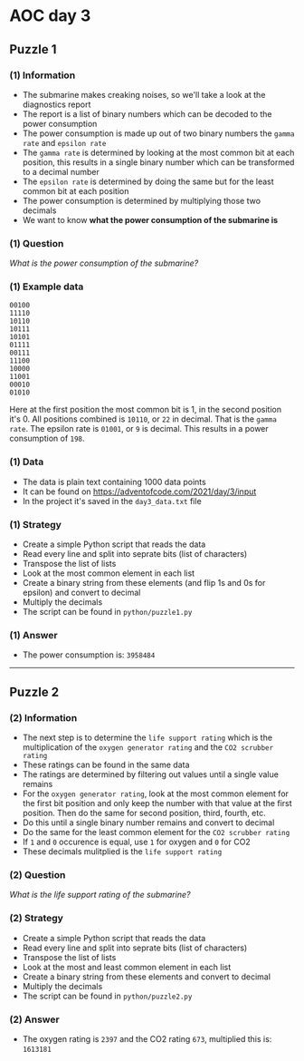 # AOC day 3

## Puzzle 1

### (1) Information

- The submarine makes creaking noises, so we'll take a look at the diagnostics report
- The report is a list of binary numbers which can be decoded to the power consumption
- The power consumption is made up out of two binary numbers the `gamma rate` and `epsilon rate`
- The `gamma rate` is determined by looking at the most common bit at each position, this results in a single binary number which can be transformed to a decimal number
- The `epsilon rate` is determined by doing the same but for the least common bit at each position
- The power consumption is determined by multiplying those two decimals
- We want to know **what the power consumption of the submarine is**

### (1) Question

_What is the power consumption of the submarine?_

### (1) Example data

```text
00100
11110
10110
10111
10101
01111
00111
11100
10000
11001
00010
01010
```

Here at the first position the most common bit is 1, in the second position it's 0. All positions combined is `10110`, or `22` in decimal. That is the `gamma rate`. The epsilon rate is `01001`, or `9` is decimal. This results in a power consumption of `198`.

### (1) Data

- The data is plain text containing 1000 data points
- It can be found on <https://adventofcode.com/2021/day/3/input>
- In the project it's saved in the `day3_data.txt` file

### (1) Strategy

- Create a simple Python script that reads the data
- Read every line and split into seprate bits (list of characters)
- Transpose the list of lists
- Look at the most common element in each list
- Create a binary string from these elements (and flip 1s and 0s for epsilon) and convert to decimal
- Multiply the decimals
- The script can be found in `python/puzzle1.py`

### (1) Answer

- The power consumption is: `3958484`

---

## Puzzle 2

### (2) Information

- The next step is to determine the `life support rating` which is the multiplication of the `oxygen generator rating` and the `CO2 scrubber rating`
- These ratings can be found in the same data
- The ratings are determined by filtering out values until a single value remains
- For the `oxygen generator rating`, look at the most common element for the first bit position and only keep the number with that value at the first position. Then do the same for second position, third, fourth, etc.
- Do this until a single binary number remains and convert to decimal
- Do the same for the least common element for the `CO2 scrubber rating`
- If `1` and `0` occurence is equal, use `1` for oxygen and `0` for CO2
- These decimals mulitplied is the `life support rating`

### (2) Question

_What is the life support rating of the submarine?_

### (2) Strategy

- Create a simple Python script that reads the data
- Read every line and split into seprate bits (list of characters)
- Transpose the list of lists
- Look at the most and least common element in each list
- Create a binary string from these elements and convert to decimal
- Multiply the decimals
- The script can be found in `python/puzzle2.py`

### (2) Answer

- The oxygen rating is `2397` and the CO2 rating `673`, multiplied this is: `1613181`
